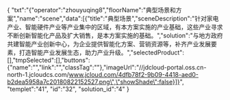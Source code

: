 {
	"txt":"{\"operator\":\"zhouyuqing8\",\"floorName\":\"典型场景和方案\",\"name\":\"scene\",\"data\":[{\"title\":\"典型场景\",\"sceneDescription\":\"针对家电产业、智能硬件产业等产业集中的区域，有本方案实施的产业基础，这些产业寻求不断创新智能化产品及扩大销售，是本方案实施的基础。\",\"solution\":\"与地方政府共建智能产业创新中心，为企业提供智能化方案、营销资源等，补齐产业发展要素，打造智能产业发展生态，助力产业升级。\",\"selectedProduct\":[],\"tmpSelected\":[],\"buttons\":{\"name\":\"\",\"link\":\"\",\"classTag\":\"\"},\"imageUrl\":\"//jdcloud-portal.oss.cn-north-1.jcloudcs.com/www.jcloud.com/4dfb78f2-9b09-4418-aed0-b2dea5958a7c20180822152527.png\",\"showShade\":false}]}",
	"templet":"41",
	"id":"32",
	"solution_id":"4"
}